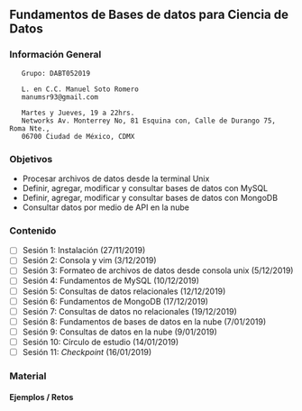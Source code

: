 ## Fundamentos de Bases de datos para Ciencia de Datos 

### Información General

```
   Grupo: DABT052019

   L. en C.C. Manuel Soto Romero
   manumsr93@gmail.com

   Martes y Jueves, 19 a 22hrs.
   Networks Av. Monterrey No, 81 Esquina con, Calle de Durango 75, Roma Nte., 
   06700 Ciudad de México, CDMX
```

### Objetivos
- Procesar archivos de datos desde la terminal Unix
- Definir, agregar, modificar y consultar bases de datos con MySQL
- Definir, agregar, modificar y consultar bases de datos con MongoDB
- Consultar datos por medio de API en la nube

### Contenido

- [ ] Sesión 1: Instalación (27/11/2019)
- [ ] Sesión 2: Consola y vim (3/12/2019)
- [ ] Sesión 3: Formateo de archivos de datos desde consola unix (5/12/2019)
- [ ] Sesión 4: Fundamentos de MySQL  (10/12/2019)
- [ ] Sesión 5: Consultas de datos relacionales (12/12/2019)
- [ ] Sesión 6: Fundamentos de MongoDB (17/12/2019)
- [ ] Sesión 7: Consultas de datos no relacionales (19/12/2019)
- [ ] Sesión 8: Fundamentos de bases de datos en la nube (7/01/2019)
- [ ] Sesión 9: Consultas de datos en la nube (9/01/2019)
- [ ] Sesión 10: Círculo de estudio (14/01/2019)
- [ ] Sesión 11: *Checkpoint* (16/01/2019)

### Material

#### Ejemplos / Retos
